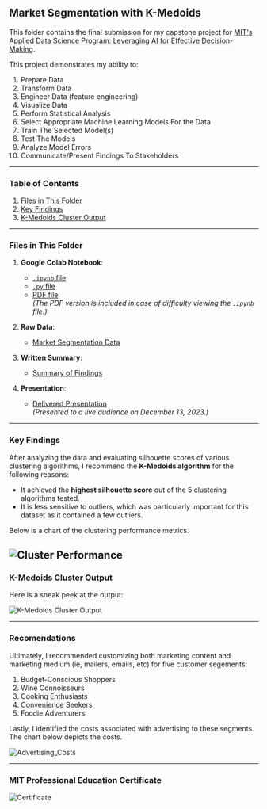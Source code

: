 ## Market Segmentation with K-Medoids

This folder contains the final submission for my capstone project for [MIT's Applied Data Science Program: Leveraging AI for Effective Decision-Making](https://professional-education-gl.mit.edu/mit-online-data-science-program). 

This project demonstrates my ability to:

1. Prepare Data  
2. Transform Data  
3. Engineer Data (feature engineering)  
4. Visualize Data  
5. Perform Statistical Analysis  
6. Select Appropriate Machine Learning Models For the Data  
7. Train The Selected Model(s)  
8. Test The Models  
9. Analyze Model Errors  
10. Communicate/Present Findings To Stakeholders  

---

### Table of Contents
1. [Files in This Folder](#files-in-this-folder)
2. [Key Findings](#key-findings)
3. [K-Medoids Cluster Output](#k-medoids-cluster-output)

---

### Files in This Folder

1. **Google Colab Notebook**:  
   - [`.ipynb` file](https://github.com/Garlid/Unsupervised-Machine-Learning/blob/main/Market_Segmentation_With_K-Medoids/Market_Segmentation_Google_Collab_Notebook.ipynb)  
   - [`.py` file](https://github.com/Garlid/Unsupervised-Machine-Learning/blob/main/Market_Segmentation_With_K-Medoids/Market_Segmentation_Python_Notebook)  
   - [PDF file](https://github.com/Garlid/Unsupervised-Machine-Learning/blob/main/Market_Segmentation_With_K-Medoids/Market_Segmentation_Notebook_PDF.pdf)  
     *(The PDF version is included in case of difficulty viewing the `.ipynb` file.)*

2. **Raw Data**:  
   - [Market Segmentation Data](https://github.com/Garlid/Unsupervised-Machine-Learning/blob/main/Market_Segmentation_With_K-Medoids/Market_Segmentation_Data.csv)

3. **Written Summary**:  
   - [Summary of Findings](https://github.com/Garlid/Unsupervised-Machine-Learning/blob/main/Market_Segmentation_With_K-Medoids/Market_Segmentation_Summary.pdf)

4. **Presentation**:  
   - [Delivered Presentation](https://github.com/Garlid/Unsupervised-Machine-Learning/blob/main/Market_Segmentation_With_K-Medoids/Market_Segmentation_Presentation.pdf)  
     *(Presented to a live audience on December 13, 2023.)*

---

### Key Findings

After analyzing the data and evaluating silhouette scores of various clustering algorithms, I recommend the **K-Medoids algorithm** for the following reasons:
- It achieved the **highest silhouette score** out of the 5 clustering algorithms tested.
- It is less sensitive to outliers, which was particularly important for this dataset as it contained a few outliers.

Below is a chart of the clustering performance metrics.

![Cluster Performance](https://github.com/Garlid/Unsupervised-Machine-Learning/blob/main/Market_Segmentation_With_K-Medoids/Cluster_Performance.png)
---

### K-Medoids Cluster Output

Here is a sneak peek at the output:

![K-Medoids Cluster Output](https://github.com/Garlid/Unsupervised-Machine-Learning/blob/main/Market_Segmentation_With_K-Medoids/K-Medoids_Output.png)

---

### Recomendations

Ultimately, I recommended customizing both marketing content and marketing medium (ie, mailers, emails, etc) for five customer segements:

1. Budget-Conscious Shoppers
2. Wine Connoisseurs
3. Cooking Enthusiasts
4. Convenience Seekers
5. Foodie Adventurers

Lastly, I identified the costs associated with advertising to these segments. The chart below depicts the costs. 

![Advertising_Costs](https://github.com/Garlid/Unsupervised-Machine-Learning/blob/main/Market_Segmentation_With_K-Medoids/Advertising_Costs.png)

---

### MIT Professional Education Certificate

![Certificate](https://github.com/Garlid/Unsupervised-Machine-Learning/blob/main/Market_Segmentation_With_K-Medoids/MIT_Certificate.png)

